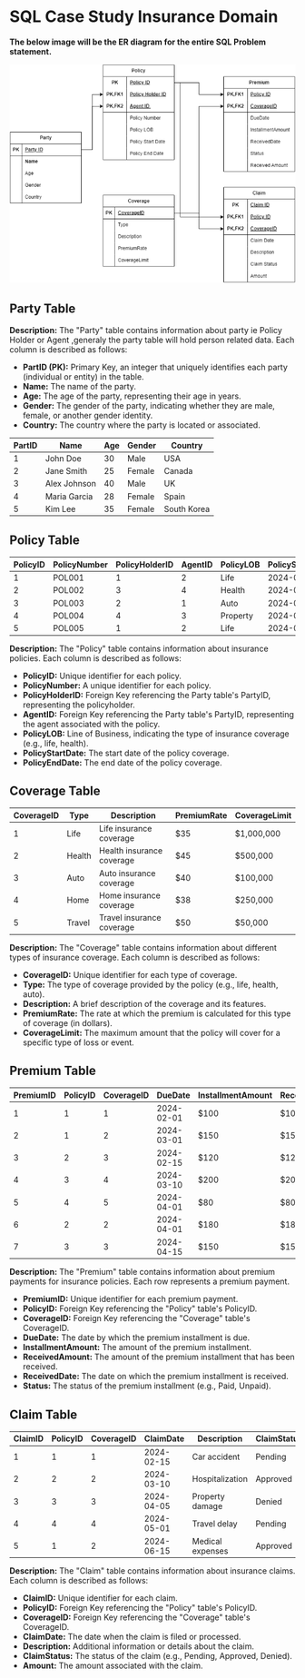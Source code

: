 # SQL Case Study Insurance Domain

**The below image will be the ER diagram for the entire SQL Problem statement.**

![Insurance ER Diagram](Insurance.drawio.png)

## Party Table

**Description:**
The "Party" table contains information about party ie Policy Holder or Agent ,generaly the party table will hold person related data. Each column is described as follows:

- **PartID (PK):** Primary Key, an integer that uniquely identifies each party (individual or entity) in the table.
- **Name:** The name of the party.
- **Age:** The age of the party, representing their age in years.
- **Gender:** The gender of the party, indicating whether they are male, female, or another gender identity.
- **Country:** The country where the party is located or associated.

| PartID | Name         | Age | Gender | Country   |
|--------|--------------|-----|--------|-----------|
| 1      | John Doe     | 30  | Male   | USA       |
| 2      | Jane Smith   | 25  | Female | Canada    |
| 3      | Alex Johnson | 40  | Male   | UK        |
| 4      | Maria Garcia | 28  | Female | Spain     |
| 5      | Kim Lee      | 35  | Female | South Korea |

## Policy Table

| PolicyID | PolicyNumber | PolicyHolderID | AgentID | PolicyLOB | PolicyStartDate | PolicyEndDate |
|----------|--------------|-----------------|---------|------------|------------------|---------------|
| 1        | POL001       | 1               | 2       | Life       | 2024-01-01       | 2025-01-01    |
| 2        | POL002       | 3               | 4       | Health     | 2024-02-15       | 2025-02-15    |
| 3        | POL003       | 2               | 1       | Auto       | 2024-03-10       | 2025-03-10    |
| 4        | POL004       | 4               | 3       | Property   | 2024-04-05       | 2025-04-05    |
| 5        | POL005       | 1               | 2       | Life       | 2024-05-20       | 2025-05-20    |

**Description:**
The "Policy" table contains information about insurance policies. Each column is described as follows:

- **PolicyID:** Unique identifier for each policy.
- **PolicyNumber:** A unique identifier for each policy.
- **PolicyHolderID:** Foreign Key referencing the Party table's PartyID, representing the policyholder.
- **AgentID:** Foreign Key referencing the Party table's PartyID, representing the agent associated with the policy.
- **PolicyLOB:** Line of Business, indicating the type of insurance coverage (e.g., life, health).
- **PolicyStartDate:** The start date of the policy coverage.
- **PolicyEndDate:** The end date of the policy coverage.

## Coverage Table

| CoverageID | Type   | Description                  | PremiumRate | CoverageLimit |
|------------|--------|------------------------------|-------------|---------------|
| 1          | Life   | Life insurance coverage      | $35      | $1,000,000    |
| 2          | Health | Health insurance coverage    | $45      | $500,000      |
| 3          | Auto   | Auto insurance coverage      | $40      | $100,000      |
| 4          | Home   | Home insurance coverage      | $38      | $250,000      |
| 5          | Travel | Travel insurance coverage    | $50      | $50,000       |

**Description:**
The "Coverage" table contains information about different types of insurance coverage. Each column is described as follows:

- **CoverageID:** Unique identifier for each type of coverage.
- **Type:** The type of coverage provided by the policy (e.g., life, health, auto).
- **Description:** A brief description of the coverage and its features.
- **PremiumRate:** The rate at which the premium is calculated for this type of coverage (in dollars).
- **CoverageLimit:** The maximum amount that the policy will cover for a specific type of loss or event.

## Premium Table

| PremiumID | PolicyID | CoverageID | DueDate    | InstallmentAmount | ReceivedAmount | ReceivedDate | Status    |
|-----------|----------|------------|------------|-------------------|-----------------|--------------|-----------|
| 1         | 1        | 1          | 2024-02-01 | $100              | $100            | 2024-02-01   | Paid      |
| 2         | 1        | 2          | 2024-03-01 | $150              | $150            | 2024-03-01   | Paid      |
| 3         | 2        | 3          | 2024-02-15 | $120              | $120            | 2024-02-15   | Paid      |
| 4         | 3        | 4          | 2024-03-10 | $200              | $200            | 2024-03-10   | Paid      |
| 5         | 4        | 5          | 2024-04-01 | $80               | $80             | 2024-04-01   | Unpaid    |
| 6         | 2        | 2          | 2024-04-01 | $180              | $180            | 2024-04-01   | Unpaid    |
| 7         | 3        | 3          | 2024-04-15 | $150              | $150            | 2024-04-15   | Unpaid    |

**Description:**
The "Premium" table contains information about premium payments for insurance policies. Each row represents a premium payment.

- **PremiumID:** Unique identifier for each premium payment.
- **PolicyID:** Foreign Key referencing the "Policy" table's PolicyID.
- **CoverageID:** Foreign Key referencing the "Coverage" table's CoverageID.
- **DueDate:** The date by which the premium installment is due.
- **InstallmentAmount:** The amount of the premium installment.
- **ReceivedAmount:** The amount of the premium installment that has been received.
- **ReceivedDate:** The date on which the premium installment is received.
- **Status:** The status of the premium installment (e.g., Paid, Unpaid).

## Claim Table

| ClaimID | PolicyID | CoverageID | ClaimDate  | Description               | ClaimStatus | Amount   |
|---------|----------|------------|------------|---------------------------|-------------|----------|
| 1       | 1        | 1          | 2024-02-15 | Car accident              | Pending     | $5,000   |
| 2       | 2        | 2          | 2024-03-10 | Hospitalization           | Approved    | $10,000  |
| 3       | 3        | 3          | 2024-04-05 | Property damage           | Denied      | $2,000   |
| 4       | 4        | 4          | 2024-05-01 | Travel delay              | Pending     | $500     |
| 5       | 1        | 2          | 2024-06-15 | Medical expenses          | Approved    | $8,000   |

**Description:**
The "Claim" table contains information about insurance claims. Each column is described as follows:

- **ClaimID:** Unique identifier for each claim.
- **PolicyID:** Foreign Key referencing the "Policy" table's PolicyID.
- **CoverageID:** Foreign Key referencing the "Coverage" table's CoverageID.
- **ClaimDate:** The date when the claim is filed or processed.
- **Description:** Additional information or details about the claim.
- **ClaimStatus:** The status of the claim (e.g., Pending, Approved, Denied).
- **Amount:** The amount associated with the claim.

